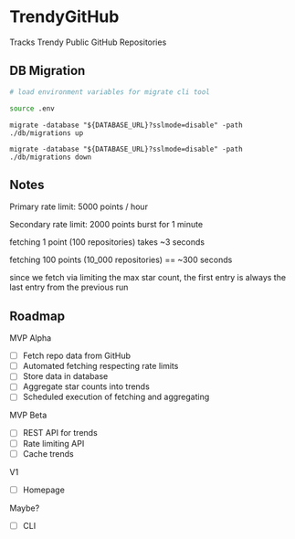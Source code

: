 # TrendyGitHub

Tracks Trendy Public GitHub Repositories

## DB Migration

```sh
# load environment variables for migrate cli tool

source .env
```

`migrate -database "${DATABASE_URL}?sslmode=disable" -path ./db/migrations up`

`migrate -database "${DATABASE_URL}?sslmode=disable" -path ./db/migrations down`

## Notes

Primary rate limit: 5000 points / hour

Secondary rate limit: 2000 points burst for 1 minute

fetching 1 point (100 repositories) takes ~3 seconds

fetching 100 points (10_000 repositories) == ~300 seconds

since we fetch via limiting the max star count, the first entry is always the
last entry from the previous run

## Roadmap

MVP Alpha

- [ ] Fetch repo data from GitHub
- [ ] Automated fetching respecting rate limits
- [ ] Store data in database
- [ ] Aggregate star counts into trends
- [ ] Scheduled execution of fetching and aggregating

MVP Beta

- [ ] REST API for trends
- [ ] Rate limiting API
- [ ] Cache trends

V1

- [ ] Homepage

Maybe?

- [ ] CLI
